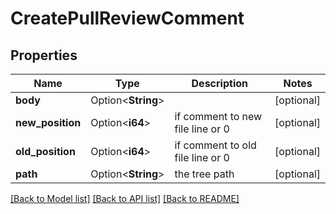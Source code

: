 # CreatePullReviewComment

## Properties

Name | Type | Description | Notes
------------ | ------------- | ------------- | -------------
**body** | Option<**String**> |  | [optional]
**new_position** | Option<**i64**> | if comment to new file line or 0 | [optional]
**old_position** | Option<**i64**> | if comment to old file line or 0 | [optional]
**path** | Option<**String**> | the tree path | [optional]

[[Back to Model list]](../README.md#documentation-for-models) [[Back to API list]](../README.md#documentation-for-api-endpoints) [[Back to README]](../README.md)



